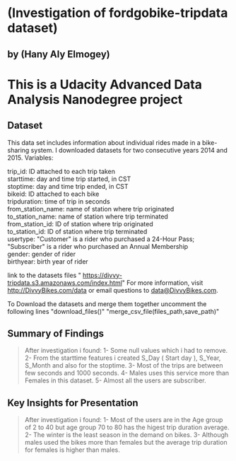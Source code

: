 # (Investigation of fordgobike-tripdata dataset)
## by (Hany Aly Elmogey)


# This is a Udacity Advanced Data Analysis Nanodegree project

## Dataset

This data set includes information about individual rides made in a bike-sharing system. I downloaded datasets for two consecutive years 2014 and 2015. Variables:

trip_id: ID attached to each trip taken<br />
starttime: day and time trip started, in CST<br />
stoptime: day and time trip ended, in CST<br />
bikeid: ID attached to each bike<br />
tripduration: time of trip in seconds<br />
from_station_name: name of station where trip originated<br />
to_station_name: name of station where trip terminated<br />
from_station_id: ID of station where trip originated<br />
to_station_id: ID of station where trip terminated<br />
usertype: "Customer" is a rider who purchased a 24-Hour Pass; "Subscriber" is a rider who purchased an Annual Membership<br />
gender: gender of rider<br />
birthyear: birth year of rider<br />

link to the datasets files " https://divvy-tripdata.s3.amazonaws.com/index.html" For more information, visit http://DivvyBikes.com/data or email questions to data@DivvyBikes.com.

To Download the datasets and merge them together uncomment the following lines
"download_files()"
"merge_csv_file(files_path,save_path)"

## Summary of Findings

> After investigation i found:
1- Some null values which i had to remove.
2- From the starttime features i created S_Day ( Start day ), S_Year, S_Month and also for the stoptime.
3- Most of the trips are between few seconds and 1000 seconds.
4- Males uses this service more than Females in this dataset.
5- Almost all the users are subscriber.



## Key Insights for Presentation

> After investigation i found:
1- Most of the users are in the Age group of 2 to 40 but age group 70 to 80 has the higest trip duration average.
2- The winter is the least season in the demand on bikes.
3- Although males used the bikes more than females but the average trip duration for females is higher than males.


